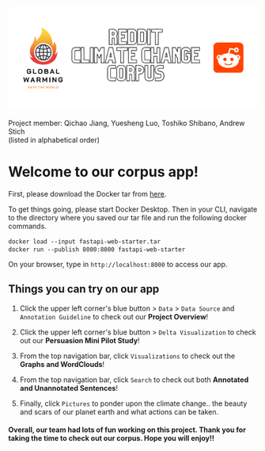 <p align="center">
<img src="image/banner_app.png" alt="Reddit Climate Change App"/>
</p>

Project member: Qichao Jiang, Yuesheng Luo, Toshiko Shibano, Andrew Stich<br>
(listed in alphabetical order)

# Welcome to our corpus app! 

First, please download the Docker tar from [here](https://drive.google.com/drive/folders/1E0s_J8NqdTsWuOHyqr2rWPyTSXXbEP3r?usp=sharing).

To get things going, please start Docker Desktop. Then in your CLI, navigate to the directory where you saved our tar file and run the following docker commands.
```
docker load --input fastapi-web-starter.tar
docker run --publish 8000:8000 fastapi-web-starter
```
On your browser, type in `http://localhost:8000` to access our app.

## Things you can try on our app

1. Click the upper left corner's blue button > `Data` > `Data Source` and `Annotation Guideline` to check out our **Project Overview**!

2. Click the upper left corner's blue button > `Delta Visualization` to check out our **Persuasion Mini Pilot Study**! 

3. From the top navigation bar, click `Visualizations` to check out the **Graphs and WordClouds**!

4. From the top navigation bar, click `Search` to check out both **Annotated and Unannotated Sentences**!

5. Finally, click `Pictures` to ponder upon the climate change.. the beauty and scars of our planet earth and what actions can be taken.

#### Overall, our team had lots of fun working on this project. Thank you for taking the time to check out our corpus. Hope you will enjoy!!
